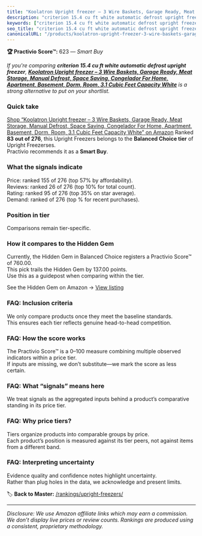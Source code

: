 ```yaml
---
title: "Koolatron Upright freezer – 3 Wire Baskets, Garage Ready, Meat Storage, Manual Defrost, Space Saving, Congelador For Home, Apartment, Basement, Dorm, Room, 3.1 Cubic Feet Capacity White"
description: "criterion 15.4 cu ft white automatic defrost upright freezer: Data-driven within Balanced Choice ranking using the Practivio Score™. Positioned by quality, val…"
keywords: ["criterion 15.4 cu ft white automatic defrost upright freezer"]
seo_title: "criterion 15.4 cu ft white automatic defrost upright freezer — Smart Buy Balanced Choice (2025)"
canonicalURL: "/products/koolatron-upright-freezer-3-wire-baskets-garage-ready-meat-storage-manual-defrost-space-saving-congelador-for-home-apartment-basement-dorm-room-31-cubic-feet-capacity-white-B01NBI9JKR/"
---
```


**🏆 Practivio Score™:** 623 — _Smart Buy_


*If you're comparing **criterion 15.4 cu ft white automatic defrost upright freezer**, **[Koolatron Upright freezer – 3 Wire Baskets, Garage Ready, Meat Storage, Manual Defrost, Space Saving, Congelador For Home, Apartment, Basement, Dorm, Room, 3.1 Cubic Feet Capacity White](https://www.amazon.com/dp/B01NBI9JKR?tag=practivio-20)** is a strong alternative to put on your shortlist.*
### Quick take
[Shop “Koolatron Upright freezer – 3 Wire Baskets, Garage Ready, Meat Storage, Manual Defrost, Space Saving, Congelador For Home, Apartment, Basement, Dorm, Room, 3.1 Cubic Feet Capacity White” on Amazon](https://www.amazon.com/dp/B01NBI9JKR?tag=practivio-20)
Ranked **83 out of 276**, this Upright Freezers belongs to the **Balanced Choice tier** of Upright Freezerses.  
Practivio recommends it as a **Smart Buy**.

### What the signals indicate
Price: ranked 155 of 276 (top 57% by affordability).  
Reviews: ranked 26 of 276 (top 10% for total count).  
Rating: ranked 95 of 276 (top 35% on star average).  
Demand: ranked  of 276 (top % for recent purchases).

### Position in tier
Comparisons remain tier-specific.

### How it compares to the Hidden Gem
Currently, the Hidden Gem in Balanced Choice registers a Practivio Score™ of 760.00.  
This pick trails the Hidden Gem by 137.00 points.  
Use this as a guidepost when comparing within the tier.  

See the Hidden Gem on Amazon → [View listing](https://www.amazon.com/dp/B08P6CS4SW?tag=practivio-20)

### FAQ: Inclusion criteria
We only compare products once they meet the baseline standards.  
This ensures each tier reflects genuine head-to-head competition.

### FAQ: How the score works
The Practivio Score™ is a 0–100 measure combining multiple observed indicators within a price tier.  
If inputs are missing, we don’t substitute—we mark the score as less certain.

### FAQ: What “signals” means here
We treat signals as the aggregated inputs behind a product’s comparative standing in its price tier.

### FAQ: Why price tiers?
Tiers organize products into comparable groups by price.  
Each product’s position is measured against its tier peers, not against items from a different band.

### FAQ: Interpreting uncertainty
Evidence quality and confidence notes highlight uncertainty.  
Rather than plug holes in the data, we acknowledge and present limits.


🏷️ **Back to Master:** [/rankings/upright-freezers/](/rankings/upright-freezers/)

---
_Disclosure: We use Amazon affiliate links which may earn a commission. We don’t display live prices or review counts. Rankings are produced using a consistent, proprietary methodology._
